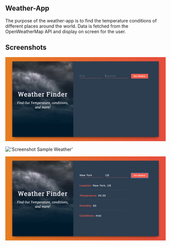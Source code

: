 ## Weather-App

The purpose of the weather-app is to find the temperature conditions of different places around the world. Data is fetched from the OpenWeatherMap API and display on screen for the user.

## Screenshots

!['Screenshot Home page'](https://github.com/dkhayutin/WeatherApp/blob/master/docs/Home-page.png?raw=true)

!['Screenshot Sample Weather'](hhttps://github.com/dkhayutin/WeatherApp/blob/master/docs/sample-weather.png?raw=true)

!['Screenshot Sample Weather'](https://github.com/dkhayutin/WeatherApp/blob/master/docs/sample-weather2.png?raw=true)
